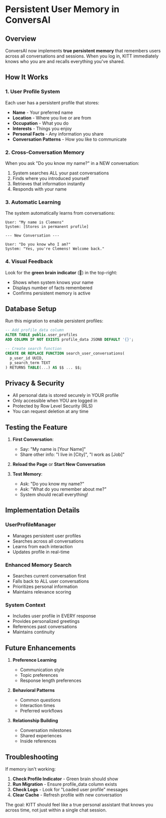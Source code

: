 # Persistent User Memory in ConversAI

## Overview

ConversAI now implements **true persistent memory** that remembers users across all conversations and sessions. When you log in, KITT immediately knows who you are and recalls everything you've shared.

## How It Works

### 1. User Profile System

Each user has a persistent profile that stores:
- **Name** - Your preferred name
- **Location** - Where you live or are from
- **Occupation** - What you do
- **Interests** - Things you enjoy
- **Personal Facts** - Any information you share
- **Conversation Patterns** - How you like to communicate

### 2. Cross-Conversation Memory

When you ask "Do you know my name?" in a NEW conversation:
1. System searches ALL your past conversations
2. Finds where you introduced yourself
3. Retrieves that information instantly
4. Responds with your name

### 3. Automatic Learning

The system automatically learns from conversations:
```
User: "My name is Clemens"
System: [Stores in permanent profile]

--- New Conversation ---

User: "Do you know who I am?"
System: "Yes, you're Clemens! Welcome back."
```

### 4. Visual Feedback

Look for the **green brain indicator** (🧠) in the top-right:
- Shows when system knows your name
- Displays number of facts remembered
- Confirms persistent memory is active

## Database Setup

Run this migration to enable persistent profiles:

```sql
-- Add profile_data column
ALTER TABLE public.user_profiles 
ADD COLUMN IF NOT EXISTS profile_data JSONB DEFAULT '{}';

-- Create search function
CREATE OR REPLACE FUNCTION search_user_conversations(
  p_user_id UUID,
  p_search_term TEXT
) RETURNS TABLE(...) AS $$ ... $$;
```

## Privacy & Security

- All personal data is stored securely in YOUR profile
- Only accessible when YOU are logged in
- Protected by Row Level Security (RLS)
- You can request deletion at any time

## Testing the Feature

1. **First Conversation**:
   - Say: "My name is [Your Name]"
   - Share other info: "I live in [City]", "I work as [Job]"

2. **Reload the Page** or **Start New Conversation**

3. **Test Memory**:
   - Ask: "Do you know my name?"
   - Ask: "What do you remember about me?"
   - System should recall everything!

## Implementation Details

### UserProfileManager
- Manages persistent user profiles
- Searches across all conversations
- Learns from each interaction
- Updates profile in real-time

### Enhanced Memory Search
- Searches current conversation first
- Falls back to ALL user conversations
- Prioritizes personal information
- Maintains relevance scoring

### System Context
- Includes user profile in EVERY response
- Provides personalized greetings
- References past conversations
- Maintains continuity

## Future Enhancements

1. **Preference Learning**
   - Communication style
   - Topic preferences
   - Response length preferences

2. **Behavioral Patterns**
   - Common questions
   - Interaction times
   - Preferred workflows

3. **Relationship Building**
   - Conversation milestones
   - Shared experiences
   - Inside references

## Troubleshooting

If memory isn't working:

1. **Check Profile Indicator** - Green brain should show
2. **Run Migration** - Ensure profile_data column exists
3. **Check Logs** - Look for "Loaded user profile" messages
4. **Clear Cache** - Refresh profile with new conversation

The goal: KITT should feel like a true personal assistant that knows you across time, not just within a single chat session.